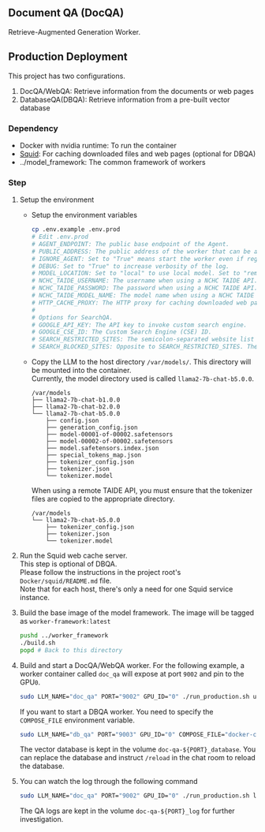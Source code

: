 Document QA (DocQA)
---
Retrieve-Augmented Generation Worker.

## Production Deployment

This project has two configurations.
1. DocQA/WebQA: Retrieve information from the documents or web pages
2. DatabaseQA(DBQA): Retrieve information from a pre-built vector database

### Dependency

- Docker with nvidia runtime: To run the container
- [Squid](http://www.squid-cache.org/): For caching downloaded files and web pages (optional for DBQA)
- ../model_framework: The common framework of workers

### Step

1. Setup the environment
    - Setup the environment variables
        ```bash
        cp .env.example .env.prod
        # Edit .env.prod
        # AGENT_ENDPOINT: The public base endpoint of the Agent.
        # PUBLIC_ADDRESS: The public address of the worker that can be accessed by the Agent.
        # IGNORE_AGENT: Set to "True" means start the worker even if registration failed.
        # DEBUG: Set to "True" to increase verbosity of the log.
        # MODEL_LOCATION: Set to "local" to use local model. Set to "remote-nchc" to use the NCHC TAIDE API.
        # NCHC_TAIDE_USERNAME: The username when using a NCHC TAIDE API.
        # NCHC_TAIDE_PASSWORD: The password when using a NCHC TAIDE API.
        # NCHC_TAIDE_MODEL_NAME: The model name when using a NCHC TAIDE API.
        # HTTP_CACHE_PROXY: The HTTP proxy for caching downloaded web pages.
        #
        # Options for SearchQA.
        # GOOGLE_API_KEY: The API key to invoke custom search engine.
        # GOOGLE_CSE_ID: The Custom Search Engine (CSE) ID.
        # SEARCH_RESTRICTED_SITES: The semicolon-separated website list to search. A blank list means no restriction. For detailed syntax, refer to https://developers.google.com/search/docs/monitor-debug/search-operators/all-search-site
        # SEARCH_BLOCKED_SITES: Opposite to SEARCH_RESTRICTED_SITES. The listed website will never be accessed.
        ```
    - Copy the LLM to the host directory `/var/models/`. This directory will be mounted into the container.  
      Currently, the model directory used is called `llama2-7b-chat-b5.0.0`.
        ```
        /var/models
        ├── llama2-7b-chat-b1.0.0
        ├── llama2-7b-chat-b2.0.0
        └── llama2-7b-chat-b5.0.0
            ├── config.json
            ├── generation_config.json
            ├── model-00001-of-00002.safetensors
            ├── model-00002-of-00002.safetensors
            ├── model.safetensors.index.json
            ├── special_tokens_map.json
            ├── tokenizer_config.json
            ├── tokenizer.json
            └── tokenizer.model
        ```
      When using a remote TAIDE API, you must ensure that the tokenizer files are copied to the appropriate directory.
        ```
        /var/models
        └── llama2-7b-chat-b5.0.0
            ├── tokenizer_config.json
            ├── tokenizer.json
            └── tokenizer.model
        ```

2. Run the Squid web cache server.  
   This step is optional of DBQA.  
   Please follow the instructions in the project root's `Docker/squid/README.md` file.  
   Note that for each host, there's only a need for one Squid service instance.

3. Build the base image of the model framework. The image will be tagged as `worker-framework:latest`

    ```bash
    pushd ../worker_framework
    ./build.sh
    popd # Back to this directory
    ```

4. Build and start a DocQA/WebQA worker. For the following example, a worker container called `doc_qa` will expose at port `9002` and pin to the GPU`0`.
    ```bash
    sudo LLM_NAME="doc_qa" PORT="9002" GPU_ID="0" ./run_production.sh up -d --build --force-recreate
    ```
    If you want to start a DBQA worker. You need to specify the `COMPOSE_FILE` environment variable.
    ```bash
    sudo LLM_NAME="db_qa" PORT="9003" GPU_ID="0" COMPOSE_FILE="docker-compose-dbqa.yml" ./run_production.sh up -d --build --force-recreate
    ```
    The vector database is kept in the volume `doc-qa-${PORT}_database`. You can replace the database and instruct `/reload` in the chat room to reload the database.


5. You can watch the log through the following command
    ```bash
    sudo LLM_NAME="doc_qa" PORT="9002" GPU_ID="0" ./run_production.sh logs -f
    ```
    The QA logs are kept in the volume `doc-qa-${PORT}_log` for further investigation.